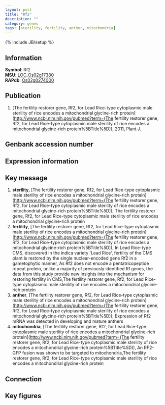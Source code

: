 ```yaml
---
layout: post
title: "Rf2"
description: ""
category: genes
tags: [sterility, fertility, anther, mitochondria]
---
```

{% include JB/setup %}

## Information
__Symbol__: Rf2  
__MSU__: [LOC_Os02g17380](http://rice.plantbiology.msu.edu/cgi-bin/ORF_infopage.cgi?orf=LOC_Os02g17380)  
__RAPdb__: [Os02g0274000](http://rapdb.dna.affrc.go.jp/viewer/gbrowse_details/irgsp1?name=Os02g0274000)  

## Publication
1. [The fertility restorer gene, Rf2, for Lead Rice-type cytoplasmic male sterility of rice encodes a mitochondrial glycine-rich protein](http://www.ncbi.nlm.nih.gov/pubmed?term=(The fertility restorer gene, Rf2, for Lead Rice-type cytoplasmic male sterility of rice encodes a mitochondrial glycine-rich protein%5BTitle%5D)), 2011, Plant J.

## Genbank accession number

## Expression information

## Key message
1. __sterility__, [The fertility restorer gene, Rf2, for Lead Rice-type cytoplasmic male sterility of rice encodes a mitochondrial glycine-rich protein](http://www.ncbi.nlm.nih.gov/pubmed?term=(The fertility restorer gene, Rf2, for Lead Rice-type cytoplasmic male sterility of rice encodes a mitochondrial glycine-rich protein%5BTitle%5D)), The fertility restorer gene, Rf2, for Lead Rice-type cytoplasmic male sterility of rice encodes a mitochondrial glycine-rich protein
2. __fertility__, [The fertility restorer gene, Rf2, for Lead Rice-type cytoplasmic male sterility of rice encodes a mitochondrial glycine-rich protein](http://www.ncbi.nlm.nih.gov/pubmed?term=(The fertility restorer gene, Rf2, for Lead Rice-type cytoplasmic male sterility of rice encodes a mitochondrial glycine-rich protein%5BTitle%5D)),  In Lead Rice-type CMS, discovered in the indica variety 'Lead Rice', fertility of the CMS plant is restored by the single nuclear-encoded gene Rf2 in a gametophytic manner, As Rf2 does not encode a pentatricopeptide repeat protein, unlike a majority of previously identified Rf genes, the data from this study provide new insights into the mechanism for restoring fertility in CMS,The fertility restorer gene, Rf2, for Lead Rice-type cytoplasmic male sterility of rice encodes a mitochondrial glycine-rich protein
3. __anther__, [The fertility restorer gene, Rf2, for Lead Rice-type cytoplasmic male sterility of rice encodes a mitochondrial glycine-rich protein](http://www.ncbi.nlm.nih.gov/pubmed?term=(The fertility restorer gene, Rf2, for Lead Rice-type cytoplasmic male sterility of rice encodes a mitochondrial glycine-rich protein%5BTitle%5D)),  Expression of Rf2 mRNA was detected in developing and mature anthers
4. __mitochondria__, [The fertility restorer gene, Rf2, for Lead Rice-type cytoplasmic male sterility of rice encodes a mitochondrial glycine-rich protein](http://www.ncbi.nlm.nih.gov/pubmed?term=(The fertility restorer gene, Rf2, for Lead Rice-type cytoplasmic male sterility of rice encodes a mitochondrial glycine-rich protein%5BTitle%5D)),  An RF2-GFP fusion was shown to be targeted to mitochondria,The fertility restorer gene, Rf2, for Lead Rice-type cytoplasmic male sterility of rice encodes a mitochondrial glycine-rich protein

## Connection

## Key figures


